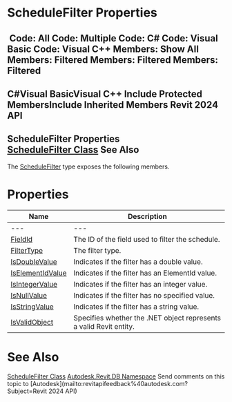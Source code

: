 # ScheduleFilter Properties

﻿
 Code: All Code: Multiple Code: C# Code: Visual Basic Code: Visual C++  Members: Show All Members: Filtered Members: Filtered Members: Filtered   
---  
C#Visual BasicVisual C++
Include Protected MembersInclude Inherited Members
Revit 2024 API  
---  
ScheduleFilter Properties  
[ScheduleFilter Class](a5dfec9f-1efd-b507-d079-eabcbf5032f8.md "ScheduleFilter Class") See Also  
---  
The [ScheduleFilter](a5dfec9f-1efd-b507-d079-eabcbf5032f8.md "ScheduleFilter Class") type exposes the following members.
# Properties
| Name | Description |
| --- | --- |
| --- | --- | --- |
| [FieldId](c11c4781-9acd-baf9-692d-93bf4ab9c86e.md "FieldId Property") | The ID of the field used to filter the schedule. |
| [FilterType](bbf3558f-d6a6-1f19-1f89-d51e68072baa.md "FilterType Property") | The filter type. |
| [IsDoubleValue](27d2efc3-39f8-ba90-06e3-454c7889284c.md "IsDoubleValue Property") | Indicates if the filter has a double value. |
| [IsElementIdValue](e96b8bef-b3e3-1a77-f2f5-4ec524f9fcd6.md "IsElementIdValue Property") | Indicates if the filter has an ElementId value. |
| [IsIntegerValue](7e3e7135-4c1a-2c8b-1e77-15dcf80ec72e.md "IsIntegerValue Property") | Indicates if the filter has an integer value. |
| [IsNullValue](40a03966-e5bd-237c-121c-23e9b28b5a82.md "IsNullValue Property") | Indicates if the filter has no specified value. |
| [IsStringValue](6f4ef6ca-b44c-dd64-32e1-dd1bc236f89a.md "IsStringValue Property") | Indicates if the filter has a string value. |
| [IsValidObject](eb738886-34c0-5603-c330-e94a88927381.md "IsValidObject Property") | Specifies whether the .NET object represents a valid Revit entity. |

# See Also
[ScheduleFilter Class](a5dfec9f-1efd-b507-d079-eabcbf5032f8.md "ScheduleFilter Class")
[Autodesk.Revit.DB Namespace](87546ba7-461b-c646-cbb1-2cb8f5bff8b2.md "Autodesk.Revit.DB Namespace")
Send comments on this topic to [Autodesk](mailto:revitapifeedback%40autodesk.com?Subject=Revit 2024 API)